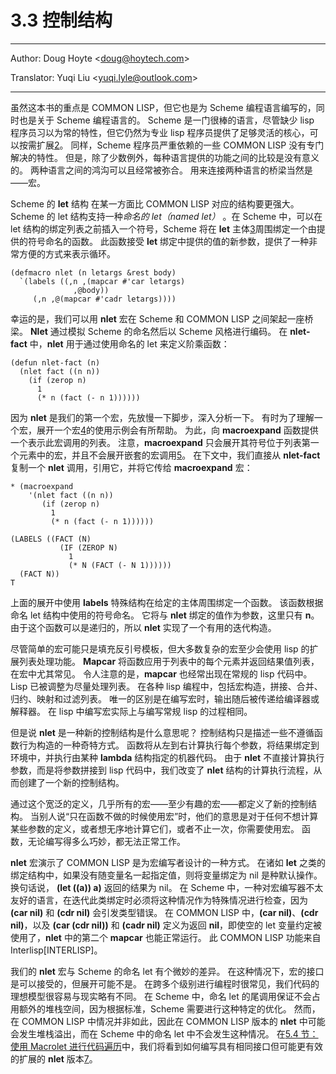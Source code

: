 # 3.3 控制结构

---

Author: Doug Hoyte <[doug@hoytech.com](mailto:doug@hoytech.com)>

Translator: Yuqi Liu <[yuqi.lyle@outlook.com](mailto:yuqi.lyle@outlook.com)>

---

虽然这本书的重点是 COMMON LISP，但它也是为 Scheme 编程语言编写的，同时也是关于 Scheme 编程语言的。 Scheme 是一门很棒的语言，尽管缺少 lisp 程序员习以为常的特性，但它仍然为专业 lisp 程序员提供了足够灵活的核心，可以按需扩展[2](https://letoverlambda.com/index.cl/guest/chap3.html#)。 同样，Scheme 程序员严重依赖的一些 COMMON LISP 没有专门解决的特性。 但是，除了少数例外，每种语言提供的功能之间的比较是没有意义的。 两种语言之间的鸿沟可以且经常被弥合。 用来连接两种语言的桥梁当然是——宏。

Scheme 的 **let** 结构 在某一方面比 COMMON LISP 对应的结构要更强大。 Scheme 的 let 结构支持一种*命名的 let（named let）* 。在 Scheme 中，可以在 let 结构的绑定列表之前插入一个符号，Scheme 将在 **let** 主体[3](https://letoverlambda.com/index.cl/guest/chap3.html#)周围绑定一个由提供的符号命名的函数。 此函数接受 **let** 绑定中提供的值的新参数，提供了一种非常方便的方式来表示循环。
```
(defmacro nlet (n letargs &rest body)
  `(labels ((,n ,(mapcar #'car letargs)
              ,@body))
     (,n ,@(mapcar #'cadr letargs))))
```
幸运的是，我们可以用 **nlet** 宏在 Scheme 和 COMMON LISP 之间架起一座桥梁。 **Nlet** 通过模拟 Scheme 的命名然后以 Scheme 风格进行编码。 在 **nlet-fact** 中，**nlet** 用于通过使用命名的 let 来定义阶乘函数：
```
(defun nlet-fact (n)
  (nlet fact ((n n))
    (if (zerop n)
      1
      (* n (fact (- n 1))))))
```
因为 **nlet** 是我们的第一个宏，先放慢一下脚步，深入分析一下。 有时为了理解一个宏，展开一个宏[4](https://letoverlambda.com/index.cl/guest/chap3.html#)的使用示例会有所帮助。 为此，向 **macroexpand** 函数提供一个表示此宏调用的列表。 注意，**macroexpand** 只会展开其符号位于列表第一个元素中的宏，并且不会展开嵌套的宏调用[5](https://letoverlambda.com/index.cl/guest/chap3.html#)。 在下文中，我们直接从 **nlet-fact** 复制一个 **nlet** 调用，引用它，并将它传给 **macroexpand** 宏：
```
* (macroexpand
    '(nlet fact ((n n))
       (if (zerop n)
         1
         (* n (fact (- n 1))))))

(LABELS ((FACT (N)
           (IF (ZEROP N)
             1
             (* N (FACT (- N 1))))))
  (FACT N))
T
```
上面的展开中使用 **labels** 特殊结构在给定的主体周围绑定一个函数。 该函数根据命名 let 结构中使用的符号命名。 它将与 **nlet** 绑定的值作为参数，这里只有 **n**。 由于这个函数可以是递归的，所以 **nlet** 实现了一个有用的迭代构造。

尽管简单的宏可能只是填充反引号模板，但大多数复杂的宏至少会使用 lisp 的扩展列表处理功能。 **Mapcar** 将函数应用于列表中的每个元素并返回结果值列表，在宏中尤其常见。 令人注意的是，**mapcar** 也经常出现在常规的 lisp 代码中。 Lisp 已被调整为尽量处理列表。 在各种 lisp 编程中，包括宏构造，拼接、合并、归约、映射和过滤列表。 唯一的区别是在编写宏时，输出随后被传递给编译器或解释器。 在 lisp 中编写宏实际上与编写常规 lisp 的过程相同。

但是说 **nlet** 是一种新的控制结构是什么意思呢？ 控制结构只是描述一些不遵循函数行为构造的一种奇特方式。 函数将从左到右计算执行每个参数，将结果绑定到环境中，并执行由某种 **lambda** 结构指定的机器代码。 由于 **nlet** 不直接计算执行参数，而是将参数拼接到 lisp 代码中，我们改变了 **nlet** 结构的计算执行流程，从而创建了一个新的控制结构。

通过这个宽泛的定义，几乎所有的宏——至少有趣的宏——都定义了新的控制结构。 当别人说“只在函数不做的时候使用宏”时，他们的意思是对于任何不想计算某些参数的定义，或者想无序地计算它们，或者不止一次，你需要使用宏。 函数，无论编写得多么巧妙，都无法正常工作。

**nlet** 宏演示了 COMMON LISP 是为宏编写者设计的一种方式。 在诸如 **let** 之类的绑定结构中，如果没有随变量名一起指定值，则将变量绑定为 nil 是种默认操作。 换句话说， **(let ((a)) a)** 返回的结果为 nil。 在 Scheme 中，一种对宏编写器不太友好的语言，在迭代此类绑定时必须将这种情况作为特殊情况进行检查，因为 **(car nil)** 和 **(cdr nil)** 会引发类型错误。 在 COMMON LISP 中，**(car nil)**、**(cdr nil)**，以及 **(car (cdr nil))** 和 **(cadr nil)** 定义为返回 **nil**，即使空的 let 变量约定被使用了，**nlet** 中的第二个 **mapcar** 也能正常运行。 此 COMMON LISP 功能来自 Interlisp[INTERLISP]。

我们的 **nlet** 宏与 Scheme 的命名 let 有个微妙的差异。 在这种情况下，宏的接口是可以接受的，但展开可能不是。 在跨多个级别进行编程时很常见，我们代码的理想模型很容易与现实略有不同。 在 Scheme 中，命名 let 的尾调用保证不会占用额外的堆栈空间，因为根据标准，Scheme 需要进行这种特定的优化。 然而，在 COMMON LISP 中情况并非如此，因此在 COMMON LISP 版本的 **nlet** 中可能会发生堆栈溢出，而在 Scheme 中的命名 let 中不会发生这种情况。 在[5.4 节：使用 Macrolet 进行代码遍历](../Chapter05/5.4-code-walking-with-macrolet.md)中，我们将看到如何编写具有相同接口但可能更有效的扩展的 **nlet** 版本[7](https://letoverlambda.com/index.cl/guest/chap3.html#)。
